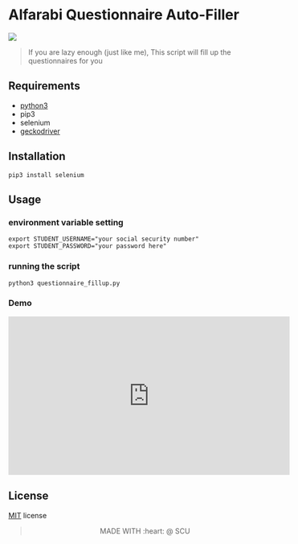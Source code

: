 <p align="right">
    <h1 align="left">Alfarabi Questionnaire Auto-Filler </h1>
    <img src="https://alfarabi.mans.edu.eg/website/images/logo.png">
</p>

> If you are lazy enough (just like me), This script will fill up the questionnaires for you 

## Requirements 
 
- [python3](https://python.org)
- pip3
- selenium 
- [geckodriver](https://github.com/mozilla/geckodriver/releases)

## Installation 

```shell
pip3 install selenium
```

## Usage

### environment variable setting

```shell
export STUDENT_USERNAME="your social security number"
export STUDENT_PASSWORD="your password here"
```

### running the script 

```shell
python3 questionnaire_fillup.py 
```

### Demo

<iframe width="560" height="315" src="https://www.youtube.com/embed/4uI3n_HGbCc" frameborder="0" allow="accelerometer; autoplay; encrypted-media; gyroscope; picture-in-picture" allowfullscreen></iframe>

## License

[MIT](./LICENSE.md) license

<p align="center">
  <blockquote>
      <p align="center" text-aligh="center">MADE WITH :heart: @ SCU</p>
  </blockquote>
</p>